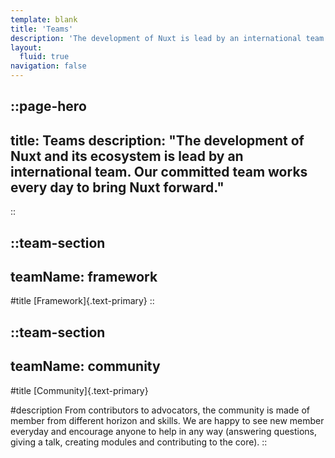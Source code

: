 ```yaml
---
template: blank
title: 'Teams'
description: 'The development of Nuxt is lead by an international team. Our committed team works every day to move Nuxt forward.'
layout:
  fluid: true
navigation: false
---
```


::page-hero
---
title: Teams
description: "The development of Nuxt and its ecosystem is lead by an international team. Our committed team works every day to bring Nuxt forward."
---
::

::team-section
---
teamName: framework
---

#title
[Framework]{.text-primary}
::

::team-section
---
teamName: community
---
#title
[Community]{.text-primary}

#description
From contributors to advocators, the community is made of member from different horizon and skills. We are happy to see new member everyday and encourage anyone to help in any way (answering questions, giving a talk, creating modules and contributing to the core).
::
